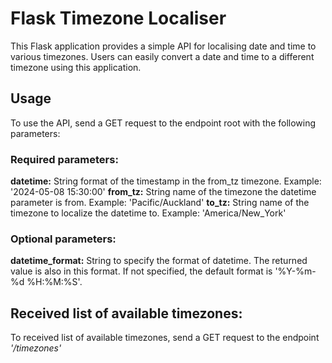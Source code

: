 # Flask Timezone Localiser

This Flask application provides a simple API for localising date and time to various timezones. Users can easily convert a date and time to a different timezone using this application.

## Usage
To use the API, send a GET request to the endpoint root with the following parameters:

### Required parameters:
**datetime:** String format of the timestamp in the from_tz timezone. Example: '2024-05-08 15:30:00'
**from_tz:** String name of the timezone the datetime parameter is from. Example: 'Pacific/Auckland'
**to_tz:** String name of the timezone to localize the datetime to. Example: 'America/New_York'

### Optional parameters:
**datetime_format:** String to specify the format of datetime. The returned value is also in this format. If not specified, the default format is '%Y-%m-%d %H:%M:%S'.

## Received list of available timezones:
To received list of available timezones, send a GET request to the endpoint *'/timezones'*
